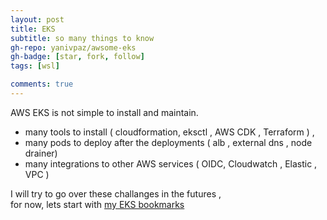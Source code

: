 ```yaml
---
layout: post
title: EKS 
subtitle: so many things to know
gh-repo: yanivpaz/awsome-eks
gh-badge: [star, fork, follow]
tags: [wsl]

comments: true
---
```


AWS EKS is not simple to install and maintain.   
*  many tools to install ( cloudformation, eksctl , AWS CDK , Terraform ) ,  
*  many pods to deploy after the deployments ( alb , external dns , node drainer) 
*  many integrations to other AWS services ( OIDC, Cloudwatch , Elastic , VPC ) 


I will try to go over these challanges in the futures ,  
for now, lets start with [ my EKS bookmarks](https://github.com/yanivpaz/awesome-eks/blob/master/README.md)
